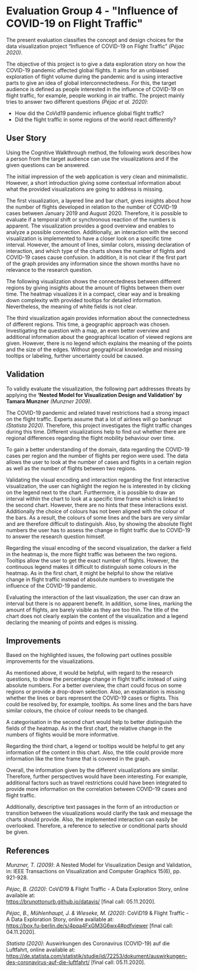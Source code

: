 # Evaluation Group 4 - "Influence of COVID-19 on Flight Traffic"

The present evaluation classifies the concept and design choices for the data visualization project “Influence of COVID-19 on Flight Traffic” *(Péjac 2020)*. 

The objective of this project is to give a data exploration story on how the COVID-19 pandemic affected global flights. It aims for an unbiased exploration of flight volume during the pandemic and is using interactive parts to give an idea of global interconnectedness. For this, the target audience is defined as people interested in the influence of COVID-19 on flight traffic, for example, people working in air traffic. The project mainly tries to answer two different questions *(Péjac et al. 2020)*:
- How did the CoVid19 pandemic influence global flight traffic?
- Did the flight traffic in some regions of the world react differently?

## User Story
Using the Cognitive Walkthrough method, the following work describes how a person from the target audience can use the visualizations and if the given questions can be answered. 

The initial impression of the web application is very clean and minimalistic. However, a short introduction giving some contextual information about what the provided visualizations are going to address is missing. 

The first visualization, a layered line and bar chart, gives insights about how the number of flights developed in relation to the number of COVID-19 cases between January 2019 and August 2020. Therefore, it is possible to evaluate if a temporal shift or synchronous reaction of the numbers is apparent. The visualization provides a good overview and enables to analyze a possible connection. Additionally, an interaction with the second visualization is implemented to have a closer look on a specific time interval. However, the amount of lines, similar colors, missing declaration of interaction, and which type of the charts shows the number of flights and COVID-19 cases cause confusion. In addition, it is not clear if the first part of the graph provides any information since the shown months have no relevance to the research question.    

The following visualization shows the connectedness between different regions by giving insights about the amount of flights between them over time. The heatmap visualizes it in a compact, clear way and is breaking down complexity with provided tooltips for detailed information. Nevertheless, the meaning of white fields is not clear.  

The third visualization again provides information about the connectedness of different regions. This time, a geographic approach was chosen. Investigating the question with a map, an even better overview and additional information about the geographical location of viewed regions are given. However, there is no legend which explains the meaning of the points and the size of the edges. Without geographical knowledge and missing tooltips or labeling, further uncertainty could be caused. 


## Validation
To validly evaluate the visualization, the following part addresses threats by applying the **‘Nested Model for Visualization Design and Validation’ by Tamara Munzner** *(Munzner 2009)*. 

The COVID-19 pandemic and related travel restrictions had a strong impact on the flight traffic. Experts assume that a lot of airlines will go bankrupt *(Statista 2020)*. Therefore, this project investigates the flight traffic changes during this time. Different visualizations help to find out whether there are regional differences regarding the flight mobility behaviour over time.

To gain a better understanding of the domain, data regarding the COVID-19 cases per region and the number of flights per region were used. The data allows the user to look at the number of cases and flights in a certain region as well as the number of flights between two regions. 

Validating the visual encoding and interaction regarding the first interactive visualization, the user can highlight the region he is interested in by clicking on the legend next to the chart. Furthermore, it is possible to draw an interval within the chart to look at a specific time frame which is linked to the second chart. However, there are no hints that these interactions exist. Additionally the choice of colours has not been aligned with the colour of the bars. As a result, the colours of some lines and the bars are very similar and are therefore difficult to distinguish. Also, by showing the absolute flight numbers the user has to assess the change in flight traffic due to COVID-19 to answer the research question himself.

Regarding the visual encoding of the second visualization, the darker a field in the heatmap is, the more flight traffic was between the two regions. Tooltips allow the user to get the exact number of flights. However, the continuous legend makes it difficult to distinguish some colours in the heatmap. As in the first chart, it might be helpful to show the relative change in flight traffic instead of absolute numbers to investigate the influence of the COVID-19 pandemic. 

Evaluating the interaction of the last visualization, the user can draw an interval but there is no apparent benefit. In addition, some lines, marking the amount of flights, are barely visible as they are too thin. The title of the chart does not clearly explain the content of the visualization and a legend declaring the meaning of points and edges is missing.


## Improvements
Based on the highlighted issues, the following part outlines possible improvements for the visualizations.

As mentioned above, it would be helpful, with regard to the research questions, to show the percentage change in flight traffic instead of using absolute numbers. For a better overview, the chart could focus on some regions or provide a drop-down selection. Also, an explanation is missing whether the lines or bars represent the COVID-19 cases or flights. This could be resolved by, for example, tooltips. As some lines and the bars have similar colours, the choice of colour needs to be changed. 

A categorisation in the second chart would help to better distinguish the fields of the heatmap. As in the first chart, the relative change in the numbers of flights would be more informative.

Regarding the third chart, a legend or tooltips would be helpful to get any information of the content in this chart. Also, the title could provide more information like the time frame that is covered in the graph. 

Overall, the information given by the different visualizations are similar. Therefore, further perspectives would have been interesting. For example, additional factors such as travel restrictions could have been integrated to provide more information on the correlation between COVID-19 cases and flight traffic.

Additionally, descriptive text passages in the form of an introduction or transition between the visualizations would clarify the task and message the charts should provide. Also, the implemented interaction can easily be overlooked. Therefore, a reference to selective or conditional parts should be given.


## References
*Munzner, T. (2009)*: A Nested Model for Visualization Design and Validation, in: IEEE Transactions on Visualization and Computer Graphics 15(6), pp. 921-928.

*Péjac, B. (2020)*: CoViD19 & Flight Traffic - A Data Exploration Story, online available at: <br>https://brunottonurb.github.io/datavis/ [final call: 05.11.2020].

*Péjac, B., Mühlenhaupt, J. & Wieseke, M. (2020)*: CoViD19 & Flight Traffic - A Data Exploration Story, online available at: <br>https://box.fu-berlin.de/s/4pqa4FxGM3G6wx4#pdfviewer [final call: 04.11.2020].

*Statista (2020)*: Auswirkungen des Coronavirus (COVID-19) auf die Luftfahrt, online available at: <br>https://de.statista.com/statistik/studie/id/72253/dokument/auswirkungen-des-coronavirus-auf-die-luftfahrt/ [final call: 05.11.2020].

